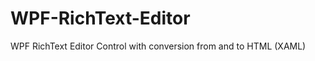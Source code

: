 WPF-RichText-Editor
===================

WPF RichText Editor Control with conversion from and to HTML (XAML)